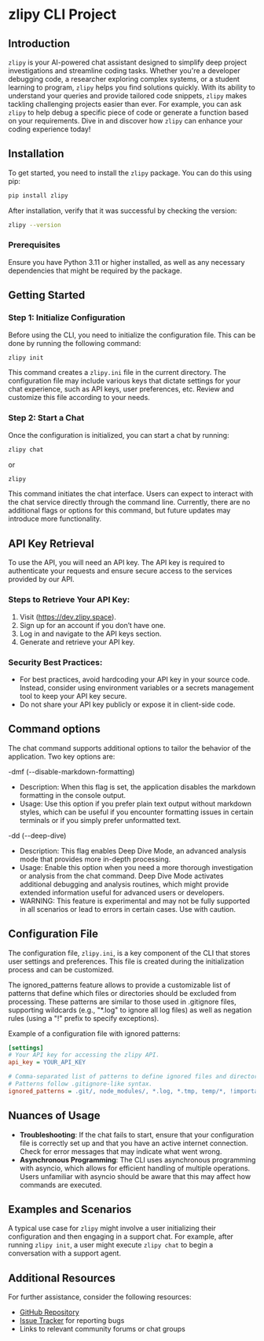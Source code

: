 # zlipy CLI Project

## Introduction
`zlipy` is your AI-powered chat assistant designed to simplify deep project investigations and streamline coding tasks. Whether you're a developer debugging code, a researcher exploring
complex systems, or a student learning to program, `zlipy` helps you find solutions quickly. With its ability to understand your queries and provide tailored code snippets, `zlipy` makes
tackling challenging projects easier than ever. For example, you can ask `zlipy` to help debug a specific piece of code or generate a function based on your requirements. Dive in and
discover how `zlipy` can enhance your coding experience today!

## Installation
To get started, you need to install the `zlipy` package. You can do this using pip:

```bash
pip install zlipy
```

After installation, verify that it was successful by checking the version:

```bash
zlipy --version
```

### Prerequisites
Ensure you have Python 3.11 or higher installed, as well as any necessary dependencies that might be required by the package.

## Getting Started

### Step 1: Initialize Configuration
Before using the CLI, you need to initialize the configuration file. This can be done by running the following command:

```bash
zlipy init
```

This command creates a `zlipy.ini` file in the current directory. The configuration file may include various keys that dictate settings for your chat experience, such as API keys, user
preferences, etc. Review and customize this file according to your needs.

### Step 2: Start a Chat
Once the configuration is initialized, you can start a chat by running:

```bash
zlipy chat
```
or
```bash
zlipy
```

This command initiates the chat interface. Users can expect to interact with the chat service directly through the command line. Currently, there are no additional flags or options for
this command, but future updates may introduce more functionality.

## API Key Retrieval

To use the API, you will need an API key. The API key is required to authenticate your requests and ensure secure access to the services provided by our API.

### Steps to Retrieve Your API Key:

1. Visit (https://dev.zlipy.space).
2. Sign up for an account if you don’t have one.
3. Log in and navigate to the API keys section.
4. Generate and retrieve your API key.

### Security Best Practices:

- For best practices, avoid hardcoding your API key in your source code. Instead, consider using environment variables or a secrets management tool to keep your API key
secure.
- Do not share your API key publicly or expose it in client-side code.

## Command options

The chat command supports additional options to tailor the behavior of the application. Two key options are:

-dmf (--disable-markdown-formatting)
- Description: When this flag is set, the application disables the markdown formatting in the console output.
- Usage: Use this option if you prefer plain text output without markdown styles, which can be useful if you encounter formatting issues in certain terminals or if you simply prefer unformatted text.

-dd (--deep-dive)
- Description: This flag enables Deep Dive Mode, an advanced analysis mode that provides more in-depth processing.
- Usage: Enable this option when you need a more thorough investigation or analysis from the chat command. Deep Dive Mode activates additional debugging and analysis routines, which might provide extended information useful for advanced users or developers.
- WARNING: This feature is experimental and may not be fully supported in all scenarios or lead to errors in certain cases. Use with caution.

## Configuration File

The configuration file, `zlipy.ini`, is a key component of the CLI that stores user settings and preferences. This file is created during the initialization process and can be customized.

The ignored_patterns feature allows to provide a customizable list of patterns that define which files or directories should be excluded from processing. These patterns are similar to those used in .gitignore files, supporting wildcards (e.g., "*.log" to ignore all log files) as well as negation rules (using a "!" prefix to specify exceptions).

Example of a configuration file with ignored patterns:

```ini
[settings]
# Your API key for accessing the zlipy API.
api_key = YOUR_API_KEY

# Comma-separated list of patterns to define ignored files and directories.
# Patterns follow .gitignore-like syntax.
ignored_patterns = .git/, node_modules/, *.log, *.tmp, temp/*, !important.log, docs/**, images/*.png, !images/keep.png, temp/**/tempfile.tmp
```

## Nuances of Usage
- **Troubleshooting**: If the chat fails to start, ensure that your configuration file is correctly set up and that you have an active internet connection. Check for error messages that
may indicate what went wrong.
- **Asynchronous Programming**: The CLI uses asynchronous programming with asyncio, which allows for efficient handling of multiple operations. Users unfamiliar with asyncio should be
aware that this may affect how commands are executed.

## Examples and Scenarios
A typical use case for `zlipy` might involve a user initializing their configuration and then engaging in a support chat. For example, after running `zlipy init`, a user might execute
`zlipy chat` to begin a conversation with a support agent.

## Additional Resources
For further assistance, consider the following resources:
- [GitHub Repository](https://github.com/NonExistentUsername/zlipy-client/)
- [Issue Tracker](https://github.com/NonExistentUsername/zlipy-client/issues) for reporting bugs
- Links to relevant community forums or chat groups
